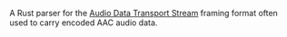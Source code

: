 A Rust parser for the [Audio Data Transport Stream](https://wiki.multimedia.cx/index.php/ADTS)
framing format often used to carry encoded AAC audio data.
